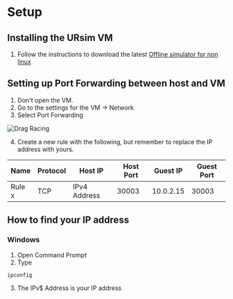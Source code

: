 # Setup

## Installing the URsim VM
1. Follow the instructions to download the latest [Offline simulator for non linux](https://www.universal-robots.com/download/software-e-series/simulator-non-linux/offline-simulator-e-series-ur-sim-for-non-linux-5117/)

## Setting up Port Forwarding between host and VM

1. Don't open the VM.
2. Go to the settings for the VM -> Network
3. Select Port Forwarding

![Drag Racing](https://github.com/rag-h/mtrn4230_course_development/blob/main/rtde/images/portforwarding.png)

4. Create a new rule with the following, but remember to replace the IP address with yours.


| Name   | Protocol | Host IP      | Host Port | Guest IP  | Guest Port |
|--------|----------|--------------|-----------|-----------|------------|
| Rule x | TCP      | IPv4 Address | 30003     | 10.0.2.15 | 30003      |

## How to find your IP address

### Windows
1. Open Command Prompt
2. Type
```
ipconfig
```
3. The IPv$ Address is your IP address
